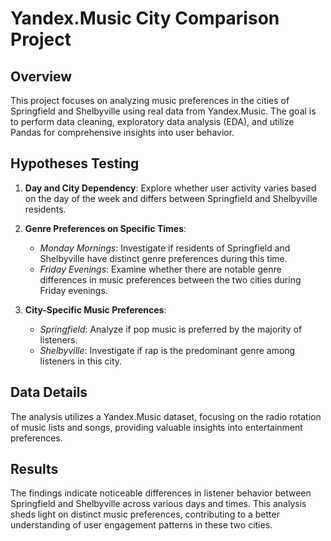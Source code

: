# Yandex.Music City Comparison Project

## Overview
This project focuses on analyzing music preferences in the cities of Springfield and Shelbyville using real data from Yandex.Music. The goal is to perform data cleaning, exploratory data analysis (EDA), and utilize Pandas for comprehensive insights into user behavior.

## Hypotheses Testing
1. **Day and City Dependency**: Explore whether user activity varies based on the day of the week and differs between Springfield and Shelbyville residents.

2. **Genre Preferences on Specific Times**:
   - *Monday Mornings*: Investigate if residents of Springfield and Shelbyville have distinct genre preferences during this time.
   - *Friday Evenings*: Examine whether there are notable genre differences in music preferences between the two cities during Friday evenings.

3. **City-Specific Music Preferences**:
   - *Springfield*: Analyze if pop music is preferred by the majority of listeners.
   - *Shelbyville*: Investigate if rap is the predominant genre among listeners in this city.

## Data Details
The analysis utilizes a Yandex.Music dataset, focusing on the radio rotation of music lists and songs, providing valuable insights into entertainment preferences.

## Results
The findings indicate noticeable differences in listener behavior between Springfield and Shelbyville across various days and times. This analysis sheds light on distinct music preferences, contributing to a better understanding of user engagement patterns in these two cities.
